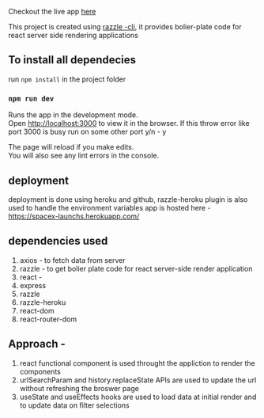 Checkout the live app [here](https://spacex-launchs.herokuapp.com)

This project is created using [razzle -cli](https://www.npmjs.com/package/razzle/v/0.5.2), it provides bolier-plate code for react server side rendering applications

## To install all dependecies

run `npm install` in the project folder

### `npm run dev`

Runs the app in the development mode.<br />
Open [http://localhost:3000](http://localhost:3000) to view it in the browser.
If this throw error like port 3000 is busy run on some other port y/n - y

The page will reload if you make edits.<br />
You will also see any lint errors in the console.

## deployment

deployment is done using heroku and github, razzle-heroku plugin is also used to handle the environment variables
app is hosted here - https://spacex-launchs.herokuapp.com/

## dependencies used

1. axios - to fetch data from server
2. razzle - to get bolier plate code for react server-side render application
3. react -
4. express
5. razzle
6. razzle-heroku
7. react-dom
8. react-router-dom

## Approach -

1. react functional component is used throught the appliction to render the components
2. urlSearchParam and history.replaceState APIs are used to update the url without refreshing the broswer page
3. useState and useEffects hooks are used to load data at initial render and to update data on filter selections

